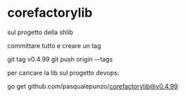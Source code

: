# corefactorylib

sul progetto della shlib

committare tutto e creare un tag

git tag v0.4.99
git push origin --tags

per caricare la lib sul progetto devops:

go get github.com/pasqualepunzo/corefactorylib@v0.4.99
